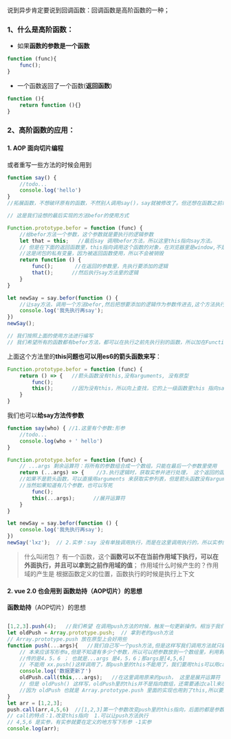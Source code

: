 说到异步肯定要说到回调函数：回调函数是高阶函数的一种；

### 1、什么是高阶函数：
 - 如果**函数的参数是一个函数**
```javascript
function (func){
	func();
}
```
- 一个函数返回了一个函数(**返回函数**)
```javascript
function (){
	return function (){}
}
```
### 2、高阶函数的应用：
#### 1. AOP 面向切片编程
或者重写一些方法的时候会用到
```javascript
function say() {
	//todo...
	console.log('hello')
}
//拓展函数，不想破环原有的函数，不然别人调用say()，say就被修改了。但还想在函数之前或之后添加一些逻辑

// 这是我们设想的最后实现的方法befor的使用方式

Function.prototype.befor = function (func) {
	//给befor方法一个参数，这个参数就是要执行的逻辑参数
	let that = this;   //最后say 调用befor方法，所以这里this指向say方法。
	// 但是在下面的返回函数里，this指向调用这个函数的对象，在浏览器里是window,不是say,所以这里我们把this的指向存在变量that里
	//这是闭包的私有变量，因为被返回函数使用，所以不会被销毁
	return function () {
		func();       //在返回的参数里，先执行要添加的逻辑
		that();      //然后执行say方法里的逻辑
	}
}

let newSay = say.befor(function () {
	//让say方法，调用一个方法befor,然后把想要添加的逻辑作为参数传进去,这个方法执行完返回一个函数，这个函数是两个函数的拼接
	console.log('我先执行再say');
})
newSay();

// 我们按照上面的使用方法进行编写
// 我们希望所有的函数都有befor方法，都可以在执行之前先执行别的函数，所以加在Function.prototype
```

上面这个方法里的**this问题也可以用es6的箭头函数来写**：
```javascript
Function.prototype.befor = function (func) {
	return () => {   //箭头函数没有this,没有arguments, 没有原型
		func();       
		this();      //因为没有this，所以向上查找，它的上一级函数里this 指向say方法
	}
}
```
我们也可以**给say方法传参数**
```javascript
function say(who) { //1.这里有个参数:形参
	//todo...
	console.log(who + ' hello')
}

Function.prototype.befor = function (func) {
	// ...args 剩余运算符：将所有的参数组合成一个数组，只能在最后一个参数里使用
	return (...args) => {    //3.执行逻辑时，获取实参并进行处理， 这个返回的函数，就是最后赋值给newSay的函数
	//如果不是箭头函数，可以直接用arguments 来获取实参列表，但是箭头函数没有arguments	
	//当然如果知道有几个参数，也可以写死
		func();
		this(...args);      //展开运算符
	}
}

let newSay = say.befor(function () {
	console.log('我先执行再say');
})
newSay('lxz');  // 2.实参：say 没有单独调用执行，而是在这里调用执行的，所以实参应该写在这里 
```

> 什么叫闭包？ 有一个函数，这个**函数可以不在当前作用域下执行，可以在外面执行，并且可以拿到之前作用域的值**； 
> 作用域什么时候产生的？作用域的产生是 根据函数定义的位置，函数执行的时候是执行上下文

#### 2. vue 2.0 也会用到 函数劫持（AOP切片）的思想
**函数劫持**（AOP切片）的思想
```javascript

[1,2,3].push(4);   //我们希望 在调用push方法的时候，触发一句更新操作。相当于我们把push方法重写了
let oldPush = Array.prototype.push;  // 拿到老的push方法
// Array.prototype.push 放在原型上会好用些
function push(...args){   //我们自己写一个push方法,但是这样写我们调用方法就只能 push()；  
	// 本来应该写形参a,但是不知道有多少个参数，所以可以把参数放到一个数组里，利用剩余运算符，转为数组 ...args
	//传的是4，5，6 ； 也就是...args 是4，5，6；那args是[4,5,6]
	// 不能用 xx.push()这样调用了，那push里的this不能用了，我们要用this可以用call /apply
	console.log('数据更新了')
	oldPush.call(this,...args);   //在这里调用原来的push， 这里是展开运算符
	// 但是 oldPush() 这样写，oldPush里的this并不是指向数组，还需要通过call来改变this指向
	//因为 oldPush 也就是 Array.prototype.push 里面的实现也用到了this,所以要用call改变this指向
}
let arr = [1,2,3];
push.call(arr,4,5,6)  //[1,2,3]第一个参数改变push里的this指向，后面的都是参数，我们用arguments 或者 ...args 剩余运算符获取
// call的特点：1.改变this指向  1.可以让push方法执行
// 4,5,6 是实参，有实参就要在定义的地方写下形参 -1实参
console.log(arr);
```